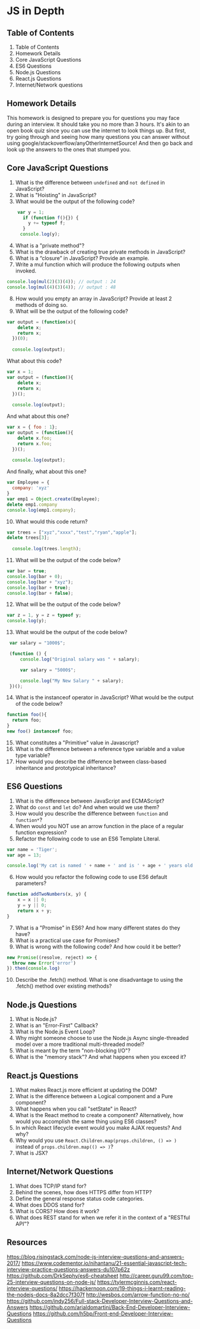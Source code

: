 # JS in Depth

## Table of Contents

1. Table of Contents
2. Homework Details
3. Core JavaScript Questions
4. ES6 Questions
5. Node.js Questions
6. React.js Questions
7. Internet/Network questions

## Homework Details

This homework is designed to prepare you for questions you may face during an interview. It should take you no more than 3 hours. It's akin to an open book quiz since you can use the internet to look things up. But first, try going through and seeing how many questions you can answer without using google/stackoverflow/anyOtherInternetSource! And then go back and look up the answers to the ones that stumped you.

## Core JavaScript Questions

1. What is the difference between `undefined` and `not defined` in JavaScript?
2. What is "Hoisting" in JavaScript?
3. What would be the output of the following code?
```javascript
    var y = 1;
      if (function f(){}) {
        y += typeof f;
      }
     console.log(y);
```
4. What is a "private method"?
5. What is the drawback of creating true private methods in JavaScript?
6. What is a “closure” in JavaScript? Provide an example.
7. Write a mul function which will produce the following outputs when invoked.
```javascript
console.log(mul(2)(3)(4)); // output : 24 
console.log(mul(4)(3)(4)); // output : 48
```
8. How would you empty an array in JavaScript? Provide at least 2 methods of doing so.
9. What will be the output of the following code?
```javascript
var output = (function(x){
    delete x;
    return x;
  })(0);
  
  console.log(output);
```
What about this code?
```javascript
var x = 1;
var output = (function(){
    delete x;
    return x;
  })();
  
  console.log(output);
```
And what about this one?
```javascript
var x = { foo : 1};
var output = (function(){
    delete x.foo;
    return x.foo;
  })();
  
  console.log(output);
```
And finally, what about this one?
```javascript
var Employee = {
  company: 'xyz'
}
var emp1 = Object.create(Employee);
delete emp1.company
console.log(emp1.company);
```
10. What would this code return?
```javascript
var trees = ["xyz","xxxx","test","ryan","apple"];
delete trees[3];
  
  console.log(trees.length);
```
11. What will be the output of the code below?
```javascript
var bar = true;
console.log(bar + 0);   
console.log(bar + "xyz");  
console.log(bar + true);  
console.log(bar + false);   
```
12. What will be the output of the code below?
```javascript
var z = 1, y = z = typeof y;
console.log(y);  
```
13. What would be the output of the code below?
```javascript
 var salary = "1000$";

 (function () {
     console.log("Original salary was " + salary);

     var salary = "5000$";

     console.log("My New Salary " + salary);
 })();

```
14. What is the instanceof operator in JavaScript? What would be the output of the code below?
```javascript
function foo(){ 
  return foo; 
}
new foo() instanceof foo;
```
15. What constitutes a "Primitive" value in Javascript?
16. What is the difference between a reference type variable and a value type variable?
17. How would you describe the difference between class-based inheritance and prototypical inheritance?

## ES6 Questions

1. What is the difference between JavaScript and ECMAScript?
2. What do `const` and `let` do? And when would we use them?
3. How would you describe the difference between `function` and `function*`?
4. When would you NOT use an arrow function in the place of a regular function expression?
5. Refactor the following code to use an ES6 Template Literal.
```javascript
var name = 'Tiger';
var age = 13;

console.log('My cat is named ' + name + ' and is ' + age + ' years old.');
```
6. How would you refactor the following code to use ES6 default parameters?
```javascript
function addTwoNumbers(x, y) {
    x = x || 0;
    y = y || 0;
    return x + y;
}
```
7. What is a "Promise" in ES6? And how many different states do they have?
8. What is a practical use case for Promises? 
9. What is wrong with the following code? And how could it be better?
```javascript
new Promise((resolve, reject) => {  
  throw new Error('error')
}).then(console.log)
```
10. Describe the .fetch() method. What is one disadvantage to using the .fetch() method over existing methods?

## Node.js Questions

1. What is Node.js?
2. What is an "Error-First" Callback?
3. What is the Node.js Event Loop?
4. Why might someone choose to use the Node.js Async single-threaded model over a more traditional multi-threaded model?
5. What is meant by the term "non-blocking I/O"?
6. What is the "memory stack"? And what happens when you exceed it?

## React.js Questions

1. What makes React.js more efficient at updating the DOM?
2. What is the difference between a Logical component and a Pure component?
3. What happens when you call "setState" in React?
4. What is the React method to create a component? Alternatively, how would you accomplish the same thing using ES6 classes?
5. In which React lifecycle event would you make AJAX requests? And why?
6. Why would you use `React.Children.map(props.children, () => )` instead of `props.children.map(() => )`?
7. What is JSX?

## Internet/Network Questions

1. What does TCP/IP stand for?
2. Behind the scenes, how does HTTPS differ from HTTP?
3. Define the general response status code categories.
4. What does DDOS stand for?
5. What is CORS? How does it work?
6. What does REST stand for when we refer it in the context of a "RESTful API"? 

## Resources

https://blog.risingstack.com/node-js-interview-questions-and-answers-2017/
https://www.codementor.io/nihantanu/21-essential-javascript-tech-interview-practice-questions-answers-du107p62z
https://github.com/DrkSephy/es6-cheatsheet
http://career.guru99.com/top-25-interview-questions-on-node-js/
https://tylermcginnis.com/react-interview-questions/
https://hackernoon.com/19-things-i-learnt-reading-the-nodejs-docs-8a2dcc7f307f
http://wesbos.com/arrow-function-no-no/
https://github.com/indy256/Full-stack-Developer-Interview-Questions-and-Answers
https://github.com/arialdomartini/Back-End-Developer-Interview-Questions
https://github.com/h5bp/Front-end-Developer-Interview-Questions